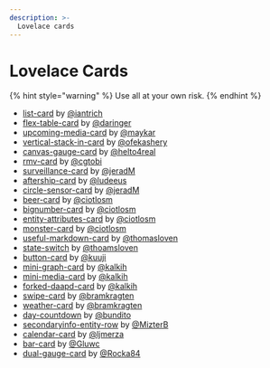 ```yaml
---
description: >-
  Lovelace cards
---
```


# Lovelace Cards

{% hint style="warning" %}
Use all at your own risk.
{% endhint %}

* [list-card](https://github.com/custom-cards/list-card) by [@iantrich](https://github.com/iantrich)
* [flex-table-card](https://github.com/custom-cards/flex-table-card) by [@daringer](https://github.com/custom-cards/flex-table-card)
* [upcoming-media-card](https://github.com/custom-cards/upcoming-media-card) by [@maykar](https://github.com/maykar)
* [vertical-stack-in-card](https://github.com/custom-cards/vertical-stack-in-card) by [@ofekashery](https://github.com/ofekashery)
* [canvas-gauge-card](https://github.com/custom-cards/canvas-gauge-card) by [@helto4real](https://github.com/helto4real)
* [rmv-card](https://github.com/custom-cards/rmv-card) by [@cgtobi](https://github.com/cgtobi)
* [surveillance-card](https://github.com/custom-cards/surveillance-card) by [@jeradM](https://github.com/jeradM)
* [aftership-card](https://github.com/custom-cards/aftership-card) by [@ludeeus](https://github.com/ludeeus)
* [circle-sensor-card](https://github.com/custom-cards/circle-sensor-card) by [@jeradM](https://github.com/jeradM)
* [beer-card](https://github.com/ciotlosm/custom-lovelace/tree/master/beer-card) by [@ciotlosm](https://github.com/ciotlosm)
* [bignumber-card](https://github.com/ciotlosm/custom-lovelace/tree/master/bignumber-card) by [@ciotlosm](https://github.com/ciotlosm)
* [entity-attributes-card](https://github.com/ciotlosm/custom-lovelace/tree/master/entity-attributes-card) by [@ciotlosm](https://github.com/ciotlosm)
* [monster-card](https://github.com/ciotlosm/custom-lovelace/tree/master/monster-card) by [@ciotlosm](https://github.com/ciotlosm)
* [useful-markdown-card](https://github.com/thomasloven/lovelace-useful-markdown-card) by [@thomasloven](https://github.com/thomasloven)
* [state-switch](https://github.com/thomasloven/lovelace-state-switch) by [@thoamsloven](https://github.com/thomasloven)
* [button-card](https://github.com/kuuji/button-card) by [@kuuji](https://github.com/kuuji)
* [mini-graph-card](https://github.com/kalkih) by [@kalkih](https://github.com/kalkih/mini-graph-card)
* [mini-media-card](https://github.com/kalkih/mini-media-player) by [@kalkih](https://github.com/kalkih)
* [forked-daapd-card](https://github.com/kalkih/forked-daapd-card) by [@kalkih](https://github.com/kalkih)
* [swipe-card](https://github.com/bramkragten/custom-ui/tree/master/swipe-card) by [@bramkragten](https://github.com/bramkragten)
* [weather-card](https://github.com/bramkragten/custom-ui/tree/master/weather-card) by [@bramkragten](https://github.com/bramkragten)
* [day-countdown](https://github.com/bundito/day-countdown) by [@bundito](https://github.com/bundito)
* [secondaryinfo-entity-row](https://github.com/MizterB/lovelace-secondaryinfo-entity-row) by [@MizterB](https://github.com/MizterB)
* [calendar-card](https://github.com/ljmerza/calendar-card) by [@ljmerza](https://github.com/ljmerza)
* [bar-card](https://github.com/Gluwc/bar-card) by [@Gluwc](https://github.com/Gluwc)
* [dual-gauge-card](https://github.com/Rocka84/dual-gauge-card) by [@Rocka84](https://github.com/Rocka84)
